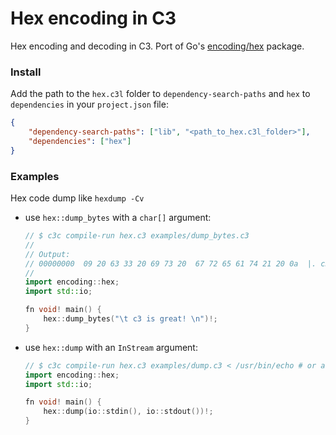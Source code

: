 # Hex encoding in C3

Hex encoding and decoding in C3. Port of Go's
[encoding/hex](https://pkg.go.dev/encoding/hex) package.

### Install

Add the path to the `hex.c3l` folder to `dependency-search-paths` and
`hex` to `dependencies` in your `project.json` file:

```json
{
    "dependency-search-paths": ["lib", "<path_to_hex.c3l_folder>"],
    "dependencies": ["hex"]
}
```

### Examples

Hex code dump like `hexdump -Cv`

-   use `hex::dump_bytes` with a `char[]` argument:

    ```cpp
    // $ c3c compile-run hex.c3 examples/dump_bytes.c3
    //
    // Output:
    // 00000000  09 20 63 33 20 69 73 20  67 72 65 61 74 21 20 0a  |. c3 is great! .|
    //
    import encoding::hex;
    import std::io;

    fn void! main() {
        hex::dump_bytes("\t c3 is great! \n")!;
    }
    ```

-   use `hex::dump` with an `InStream` argument:

    ```cpp
    // $ c3c compile-run hex.c3 examples/dump.c3 < /usr/bin/echo # or any other binary
    import encoding::hex;
    import std::io;

    fn void! main() {
        hex::dump(io::stdin(), io::stdout())!;
    }
    ```
